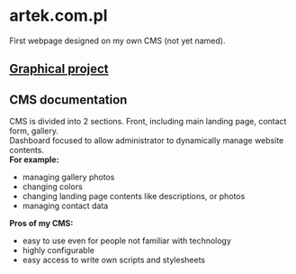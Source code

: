 # artek.com.pl
First webpage designed on my own CMS (not yet named).  
## [Graphical project](https://www.figma.com/file/9MOAWdrk5MHid1iPrzpsZG/artek.com.pl)

## CMS documentation

CMS is divided into 2 sections.
Front, including main landing page, contact form, gallery.  
Dashboard focused to allow administrator to dynamically manage website contents.  
**For example:**
- managing gallery photos
- changing colors
- changing landing page contents like descriptions, or photos
- managing contact data

**Pros of my CMS:**
- easy to use even for people not familiar with technology
- highly configurable
- easy access to write own scripts and stylesheets
### 